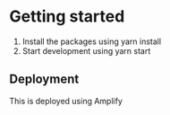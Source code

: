 # Getting started
1. Install the packages using yarn install
2. Start development using yarn start

## Deployment
This is deployed using Amplify
